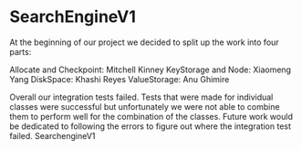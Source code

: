SearchEngineV1
==============
At the beginning of our project we decided to split up the work into four parts:

Allocate and Checkpoint: Mitchell Kinney
KeyStorage and Node: Xiaomeng Yang
DiskSpace: Khashi Reyes
ValueStorage: Anu Ghimire

Overall our integration tests failed. Tests that were made for individual classes were successful but unfortunately we were 
not able to combine them to perform well for the combination of the classes. Future work would be dedicated to following the
errors to figure out where the integration test failed.
SearchengineV1
